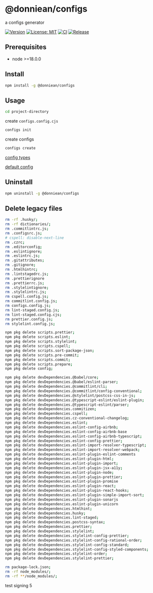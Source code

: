 # @donniean/configs

a configs generator

[![Version](https://img.shields.io/npm/v/@donniean/configs.svg)](https://www.npmjs.com/package/@donniean/configs) [![License: MIT](https://img.shields.io/github/license/donniean/configs)](https://github.com/donniean/configs/blob/master/LICENSE) [![CI](https://github.com/donniean/configs/actions/workflows/ci.yml/badge.svg)](https://github.com/donniean/configs/actions/workflows/ci.yml) [![Release](https://github.com/donniean/configs/actions/workflows/release.yml/badge.svg)](https://github.com/donniean/configs/actions/workflows/release.yml)

## Prerequisites

- node >=18.0.0

## Install

```sh
npm install -g @donniean/configs
```

## Usage

```sh
cd project-directory
```

create `configs.config.cjs`

```sh
configs init
```

create configs

```sh
configs create
```

[config types](src/types/configs-config.ts)

[default config](src/constants/configs-config.ts)

## Uninstall

```sh
npm uninstall -g @donniean/configs
```

## Delete legacy files

```sh
rm -rf .husky/;
rm -rf dictionaries/;
rm .commitlintrc.js;
rm .configsrc.js;
# cspell: disable-next-line
rm .czrc;
rm .editorconfig;
rm .eslintignore;
rm .eslintrc.js;
rm .gitattributes;
rm .gitignore;
rm .htmlhintrc;
rm .lintstagedrc.js;
rm .prettierignore
rm .prettierrc.js;
rm .stylelintignore;
rm .stylelintrc.js;
rm cspell.config.js;
rm commitlint.config.js;
rm configs.config.js;
rm lint-staged.config.js;
rm lint-staged.config.cjs;
rm prettier.config.js;
rm stylelint.config.js;

npm pkg delete scripts.prettier;
npm pkg delete scripts.eslint;
npm pkg delete scripts.stylelint;
npm pkg delete scripts.cspell;
npm pkg delete scripts.sort-package-json;
npm pkg delete scripts.pre-commit;
npm pkg delete scripts.commit;
npm pkg delete scripts.prepare;
npm pkg delete config;

npm pkg delete devDependencies.@babel/core;
npm pkg delete devDependencies.@babel/eslint-parser;
npm pkg delete devDependencies.@commitlint/cli;
npm pkg delete devDependencies.@commitlint/config-conventional;
npm pkg delete devDependencies.@stylelint/postcss-css-in-js;
npm pkg delete devDependencies.@typescript-eslint/eslint-plugin;
npm pkg delete devDependencies.@typescript-eslint/parser;
npm pkg delete devDependencies.commitizen;
npm pkg delete devDependencies.cspell;
npm pkg delete devDependencies.cz-conventional-changelog;
npm pkg delete devDependencies.eslint;
npm pkg delete devDependencies.eslint-config-airbnb;
npm pkg delete devDependencies.eslint-config-airbnb-base
npm pkg delete devDependencies.eslint-config-airbnb-typescript;
npm pkg delete devDependencies.eslint-config-prettier;
npm pkg delete devDependencies.eslint-import-resolver-typescript;
npm pkg delete devDependencies.eslint-import-resolver-webpack;
npm pkg delete devDependencies.eslint-plugin-eslint-comments
npm pkg delete devDependencies.eslint-plugin-html;
npm pkg delete devDependencies.eslint-plugin-import;
npm pkg delete devDependencies.eslint-plugin-jsx-a11y;
npm pkg delete devDependencies.eslint-plugin-node;
npm pkg delete devDependencies.eslint-plugin-prettier;
npm pkg delete devDependencies.eslint-plugin-promise
npm pkg delete devDependencies.eslint-plugin-react;
npm pkg delete devDependencies.eslint-plugin-react-hooks;
npm pkg delete devDependencies.eslint-plugin-simple-import-sort;
npm pkg delete devDependencies.eslint-plugin-sonarjs
npm pkg delete devDependencies.eslint-plugin-unicorn
npm pkg delete devDependencies.htmlhint;
npm pkg delete devDependencies.husky;
npm pkg delete devDependencies.lint-staged;
npm pkg delete devDependencies.postcss-syntax;
npm pkg delete devDependencies.prettier;
npm pkg delete devDependencies.stylelint;
npm pkg delete devDependencies.stylelint-config-prettier;
npm pkg delete devDependencies.stylelint-config-rational-order;
npm pkg delete devDependencies.stylelint-config-standard;
npm pkg delete devDependencies.stylelint-config-styled-components;
npm pkg delete devDependencies.stylelint-order;
npm pkg delete devDependencies.stylelint-prettier;

rm package-lock.json;
rm -rf node_modules/;
rm -rf **/node_modules/;
```

test signing 5
